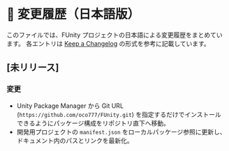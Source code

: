 # 📜 変更履歴（日本語版）

このファイルでは、FUnity プロジェクトの日本語による変更履歴をまとめています。
各エントリは [Keep a Changelog](https://keepachangelog.com/ja/1.1.0/) の形式を参考に記載しています。

## [未リリース]
### 変更
- Unity Package Manager から Git URL (`https://github.com/oco777/FUnity.git`) を指定するだけでインストールできるようにパッケージ構成をリポジトリ直下へ移動。
- 開発用プロジェクトの `manifest.json` をローカルパッケージ参照に更新し、ドキュメント内のパスとリンクを最新化。

